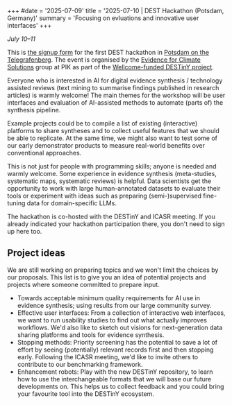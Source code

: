 +++
#date = '2025-07-09'
title = '2025-07-10 | DEST Hackathon (Potsdam, Germany)'
summary = 'Focusing on evluations and innovative user interfaces'
+++

*July 10–11*

This is [the signup form](https://cloud.pik-potsdam.de/index.php/apps/forms/s/sZQErTQcQcWBxZRNKbWtdfMJ) for the first
DEST hackathon in [Potsdam on the Telegrafenberg](https://www.pik-potsdam.de/en/institute/contact/where).
The event is organised by
the [Evidence for Climate Solutions](https://www.pik-potsdam.de/en/institute/departments/climate-economics-and-policy/research/evidence-for-climate-solutions)
group at PIK as part of the [Wellcome-funded DESTinY project](https://destiny-evidence.github.io/website/).

Everyone who is interested in AI for digital evidence synthesis / technology assisted reviews (text mining to summarise
findings published in research articles) is warmly welcome!
The main themes for the workshop will be user interfaces and evaluation of AI-assisted methods to automate (parts of)
the synthesis pipeline.

Example projects could be to compile a list of existing (interactive) platforms to share syntheses and to collect useful
features that we should be able to replicate.
At the same time, we might also want to test some of our early demonstrator products to measure real-world benefits over
conventional approaches.

This is not just for people with programming skills; anyone is needed and warmly welcome. Some experience in evidence
synthesis (meta-studies, systematic maps, systematic reviews) is helpful.
Data scientists get the opportunity to work with large human-annotated datasets to evaluate their tools or experiment
with ideas such as preparing (semi-)supervised
fine-tuning data for domain-specific LLMs.

The hackathon is co-hosted with the DESTinY and ICASR meeting.
If you already indicated your hackathon participation there, you don't need to sign up here too.

## Project ideas

We are still working on preparing topics and we won't limit the choices by our proposals.
This list is to give you an idea of potential projects and projects where someone committed to prepare input.

* Towards acceptable minimum quality requirements for AI use in evidence synthesis; using results from our large
  community survey.
* Effective user interfaces: From a collection of interactive web interfaces, we want to run usability studies to find
  out what actually improves workflows. We'd also like to sketch out visions for next-generation data sharing platforms
  and tools for evidence synthesis.
* Stopping methods: Priority screening has the potential to save a lot of effort by seeing (potentially) relevant
  records first and then stopping early. Following the ICASR meeting, we'd like to invite others to contribute to our
  benchmarking framework.
* Enhancement robots: Play with the new DESTinY repository, to learn how to use the interchangeable formats that we will
  base our future developments on. This helps us to collect feedback and you could bring your favourite tool into the
  DESTinY ecosystem. 